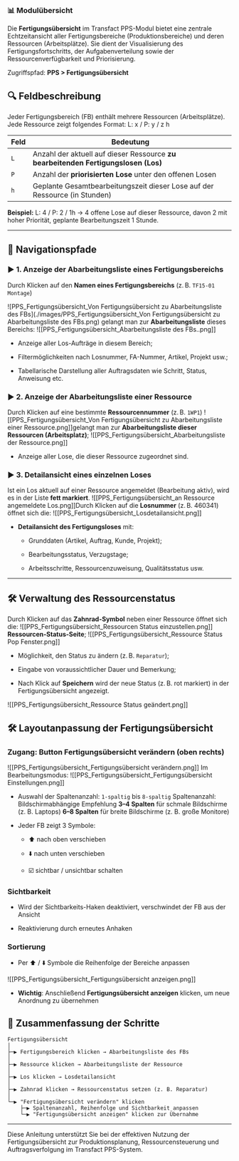 ### 📊 Modulübersicht

Die **Fertigungsübersicht** im Transfact PPS-Modul bietet eine zentrale Echtzeitansicht aller Fertigungsbereiche (Produktionsbereiche) und deren Ressourcen (Arbeitsplätze). Sie dient der Visualisierung des Fertigungsfortschritts, der Aufgabenverteilung sowie der Ressourcenverfügbarkeit und Priorisierung.

Zugriffspfad: **PPS > Fertigungsübersicht**

## 🔍 Feldbeschreibung

Jeder Fertigungsbereich (FB) enthält mehrere Ressourcen (Arbeitsplätze). Jede Ressource zeigt folgendes Format: L: x / P: y / z h

|Feld|Bedeutung|
|---|---|
|`L`|Anzahl der aktuell auf dieser Ressource **zu bearbeitenden Fertigungslosen (Los)**|
|`P`|Anzahl der **priorisierten Lose** unter den offenen Losen|
|`h`|Geplante Gesamtbearbeitungszeit dieser Lose auf der Ressource (in Stunden)|

**Beispiel:** L: 4 / P: 2 / 1h → 4 offene Lose auf dieser Ressource, davon 2 mit hoher Priorität, geplante Bearbeitungszeit 1 Stunde.

---

## 🚪 Navigationspfade


### ▶ 1. Anzeige der Abarbeitungsliste eines Fertigungsbereichs

Durch Klicken auf den **Namen eines Fertigungsbereichs** (z. B. `TF15-01 Montage`) 

![PPS_Fertigungsübersicht_Von Fertigungsübersicht zu Abarbeitungsliste des FBs](./images/PPS_Fertigungsübersicht_Von Fertigungsübersicht zu Abarbeitungsliste des FBs.png)
gelangt man zur **Abarbeitungsliste** dieses Bereichs:
![[PPS_Fertigungsübersicht_Abarbeitungsliste des FBs..png]]
- Anzeige aller Los-Aufträge in diesem Bereich;
    
- Filtermöglichkeiten nach Losnummer, FA-Nummer, Artikel, Projekt usw.;
    
- Tabellarische Darstellung aller Auftragsdaten wie Schritt, Status, Anweisung etc.
    

### ▶ 2. Anzeige der Abarbeitungsliste einer Ressource

Durch Klicken auf eine bestimmte **Ressourcennummer** (z. B. `1WP1`) 
![[PPS_Fertigungsübersicht_Von Fertigungsübersicht zu Abarbeitungsliste einer Ressource.png]]gelangt man zur **Abarbeitungsliste dieser Ressourcen (Arbeitsplatz)**;
![[PPS_Fertigungsübersicht_Abarbeitungsliste der Ressource.png]]
- Anzeige aller Lose, die dieser Ressource zugeordnet sind.

### ▶ 3. Detailansicht eines einzelnen Loses

Ist ein Los aktuell auf einer Ressource angemeldet (Bearbeitung aktiv), wird es in der Liste **fett markiert**.
![[PPS_Fertigungsübersicht_an Ressource angemeldete Los.png]]Durch Klicken auf die **Losnummer** (z. B. 460341) öffnet sich die:
![[PPS_Fertigungsübersicht_Losdetailansicht.png]]
- **Detailansicht des Fertigungsloses** mit:
    
    - Grunddaten (Artikel, Auftrag, Kunde, Projekt);
        
    - Bearbeitungsstatus, Verzugstage;
        
    - Arbeitsschritte, Ressourcenzuweisung, Qualitätsstatus usw.
        

---

## 🛠 Verwaltung des Ressourcenstatus

Durch Klicken auf das **Zahnrad-Symbol** neben einer Ressource öffnet sich die:
![[PPS_Fertigungsübersicht_Ressourcen Status einzustellen.png]]
 **Ressourcen-Status-Seite**;
![[PPS_Fertigungsübersicht_Ressource Status Pop Fenster.png]]
- Möglichkeit, den Status zu ändern (z. B. `Reparatur`);
    
- Eingabe von voraussichtlicher Dauer und Bemerkung;
    
- Nach Klick auf **Speichern** wird der neue Status (z. B. rot markiert) in der Fertigungsübersicht angezeigt.

![[PPS_Fertigungsübersicht_Ressource Status geändert.png]]
## 🛠️ Layoutanpassung der Fertigungsübersicht

### Zugang: Button **Fertigungsübersicht verändern** (oben rechts)
![[PPS_Fertigungsübersicht_Fertigungsübersicht verändern.png]]
Im Bearbeitungsmodus:
![[PPS_Fertigungsübersicht_Fertigungsübersicht Einstellungen.png]]
- Auswahl der Spaltenanzahl: `1-spaltig` bis `8-spaltig`
    Spaltenanzahl: Bildschirmabhängige Empfehlung
    **3–4 Spalten** für schmale Bildschirme (z. B. Laptops)
    **6–8 Spalten** für breite Bildschirme (z. B. große Monitore)
    
- Jeder FB zeigt 3 Symbole:
    
    - ⬆️ nach oben verschieben
        
    - ⬇️ nach unten verschieben
        
    - ☑️ sichtbar / unsichtbar schalten
        

### Sichtbarkeit

- Wird der Sichtbarkeits-Haken deaktiviert, verschwindet der FB aus der Ansicht
    
- Reaktivierung durch erneutes Anhaken

### Sortierung

- Per ⬆️ / ⬇️ Symbole die Reihenfolge der Bereiche anpassen

![[PPS_Fertigungsübersicht_Fertigungsübersicht anzeigen.png]]
- **Wichtig**: Anschließend **Fertigungsübersicht anzeigen** klicken, um neue Anordnung zu übernehmen
## 🔄 Zusammenfassung der Schritte

```
Fertigungsübersicht
│
├─▶ Fertigungsbereich klicken → Abarbeitungsliste des FBs
│
├─▶ Ressource klicken → Abarbeitungsliste der Ressource
│
├─▶ Los klicken → Losdetailansicht
│
├─▶ Zahnrad klicken → Ressourcenstatus setzen (z. B. Reparatur)
│
└─▶ "Fertigungsübersicht verändern" klicken
    ├─▶ Spaltenanzahl, Reihenfolge und Sichtbarkeit anpassen
    └─▶ "Fertigungsübersicht anzeigen" klicken zur Übernahme
```

---

Diese Anleitung unterstützt Sie bei der effektiven Nutzung der Fertigungsübersicht zur Produktionsplanung, Ressourcensteuerung und Auftragsverfolgung im Transfact PPS-System.